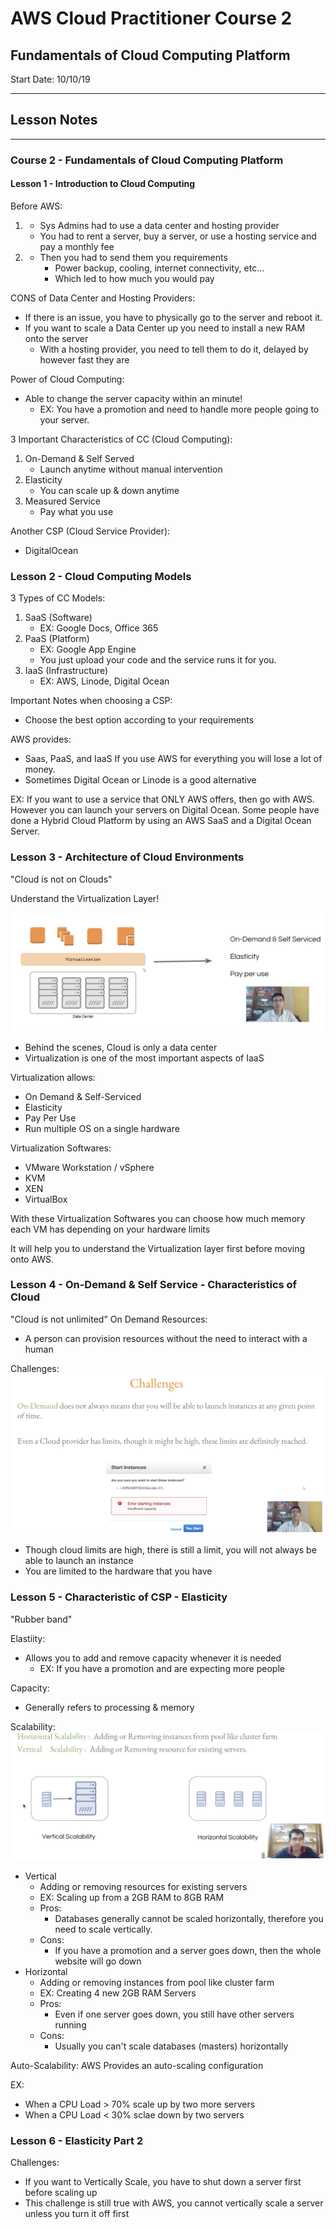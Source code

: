 # AWS Cloud Practitioner Course 2
## Fundamentals of Cloud Computing Platform
Start Date: 10/10/19

---

## Lesson Notes
---
### Course 2 - Fundamentals of Cloud Computing Platform
#### Lesson 1 - Introduction to Cloud Computing
Before AWS:

1.
    - Sys Admins had to use a data center and hosting provider
    - You had to rent a server, buy a server, or use a hosting service and pay a monthly fee
2.
    - Then you had to send them you requirements
      - Power backup, cooling, internet connectivity, etc...
      - Which led to how much you would pay

CONS of Data Center and Hosting Providers:
- If there is an issue, you have to physically go to the server and reboot it.
- If you want to scale a Data Center up you need to install a new RAM onto the server
  - With a hosting provider, you need to tell them to do it,  delayed by however fast they are

Power of Cloud Computing:
- Able to change the server capacity within an minute!
  - EX: You have a promotion and need to handle more people going to your server.

3 Important Characteristics of CC (Cloud Computing):
1. On-Demand & Self Served
    - Launch anytime without manual intervention
2. Elasticity
    - You can scale up & down anytime
3. Measured Service
    - Pay what you use

Another CSP (Cloud Service Provider):
- DigitalOcean

### Lesson 2 - Cloud Computing Models
3 Types of CC Models:
1. SaaS (Software)
    - EX: Google Docs, Office 365
2. PaaS (Platform)
    - EX: Google App Engine
    - You just upload your code and the service runs it for you.
3. IaaS (Infrastructure)
    - EX: AWS, Linode, Digital Ocean

Important Notes when choosing a CSP:
- Choose the best option according to your requirements

AWS provides:
- Saas, PaaS, and IaaS
If you use AWS for everything you will lose a lot of money.  
- Sometimes Digital Ocean or Linode is a good alternative

EX: If you want to use a service that ONLY AWS offers, then go with AWS.  However you can launch your servers on Digital Ocean.  Some people have done a Hybrid Cloud Platform by using an AWS SaaS and a Digital Ocean Server.

### Lesson 3 - Architecture of Cloud Environments
"Cloud is not on Clouds" 

Understand the Virtualization Layer!

![2.3-CloudIsADataCenter](./images/2.3-CloudIsADataCenter.PNG)

- Behind the scenes, Cloud is only a data center
- Virtualization is one of the most important aspects of IaaS

Virtualization allows:
- On Demand & Self-Serviced
- Elasticity
- Pay Per Use
- Run multiple OS on a single hardware

Virtualization Softwares:
- VMware Workstation / vSphere
- KVM
- XEN
- VirtualBox

With these Virtualization Softwares you can choose how much memory each VM has depending on your hardware limits

It will help you to understand the Virtualization layer first before moving onto AWS.

### Lesson 4 - On-Demand & Self Service - Characteristics of Cloud
"Cloud is not unlimited"
On Demand Resources:
- A person can provision resources without the need to interact with a human

Challenges:
![Challenges](./images/2.4-Challenges.png)
- Though cloud limits are high, there is still a limit, you will not always be able to launch an instance
- You are limited to the hardware that you have

### Lesson 5 - Characteristic of CSP - Elasticity
"Rubber band"

Elastiity:
- Allows you to add and remove capacity whenever it is needed
  - EX: If you have a promotion and are expecting more people

Capacity:
- Generally refers to processing & memory

Scalability:
![Scalability](./images/2.5-Scalability.png)
- Vertical
  - Adding or removing resources for existing servers
  - EX: Scaling up from a 2GB RAM to 8GB RAM
  - Pros:
    - Databases generally cannot be scaled horizontally, therefore you need to scale vertically.
  - Cons:
    - If you have a promotion and a server goes down, then the whole website will go down
- Horizontal
  - Adding or removing instances from pool like cluster farm
  - EX: Creating 4 new 2GB RAM Servers
  - Pros:
    - Even if one server goes down, you still have other servers running
  - Cons:
    - Usually you can't scale databases (masters) horizontally

Auto-Scalability:
AWS Provides an auto-scaling configuration

EX:  
- When a CPU Load > 70% scale up by two more servers
- When a CPU Load < 30% sclae down by two servers

### Lesson 6 - Elasticity Part 2
Challenges:
- If you want to Vertically Scale, you have to shut down a server first before scaling up
- This challenge is still true with AWS, you cannot vertically scale a server unless you turn it off first
